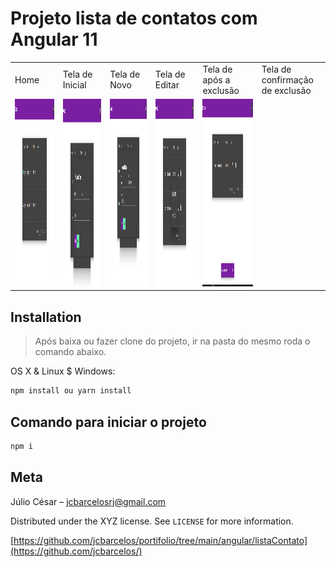 # Projeto lista de contatos com Angular 11

<table>
  <tr>
    <td>Home</td>
     <td>Tela de Inicial</td>
     <td>Tela de Novo</td>
     <td>Tela de Editar</td>
      <td>Tela de após a exclusão</td>
     <td>Tela de confirmação de exclusão</td>
     
  </tr>
  <tr>
    <td><img src="./inicio.png" width=300 height=300></td>
    <td><img src="./novo.PNG" width=300 height=300></td>
    <td><img src="./editar.PNG" width=300 height=300></td>
		<td><img src="./excluir.PNG" width=300 height=300></td>
    <td><img src="./confirmacao.PNG" width=300 height=300></td>
    
  </tr>
 </table>

## Installation
> Após baixa ou fazer clone do projeto, ir na pasta do mesmo roda o comando abaixo.

OS X & Linux $ Windows:
```sh
npm install ou yarn install
```

## Comando para iniciar o projeto

```sh
npm i
```

## Meta

Júlio César –  jcbarcelosrj@gmail.com

Distributed under the XYZ license. See ``LICENSE`` for more information.

[https://github.com/jcbarcelos/portifolio/tree/main/angular/listaContato](https://github.com/jcbarcelos/)
